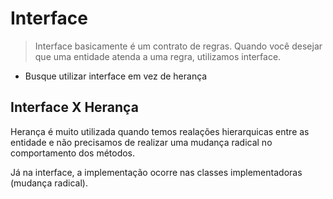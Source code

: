 # Interface
> Interface basicamente é um contrato de regras. Quando você desejar que uma entidade atenda a uma regra, utilizamos interface.

- Busque utilizar interface em vez de herança

## Interface X Herança

Herança é muito utilizada quando temos realações hierarquicas entre as entidade e não precisamos de realizar uma mudança radical no comportamento dos métodos.

Já na interface, a implementação ocorre nas classes implementadoras (mudança radical).